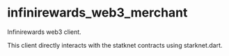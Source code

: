 # infinirewards_web3_merchant

Infinirewards web3 client.

This client directly interacts with the statknet contracts using starknet.dart.

